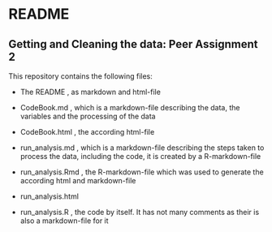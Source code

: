 # README

## Getting and Cleaning the data: Peer Assignment 2


This repository contains the following files:

- The README   , as markdown and html-file

- CodeBook.md   , which is a markdown-file describing the data, the variables and the processing of the data

- CodeBook.html , the according html-file

- run_analysis.md  , which is a markdown-file describing the steps taken to process the data, including the code, it is created by a R-markdown-file

- run_analysis.Rmd ,  the R-markdown-file which was used to generate the according html and markdown-file

- run_analysis.html

- run_analysis.R   ,  the code by itself. It has not many comments as their is also a markdown-file for it

